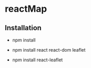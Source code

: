 # reactMap

## Installation

- npm install

- npm install react react-dom leaflet

- npm install react-leaflet